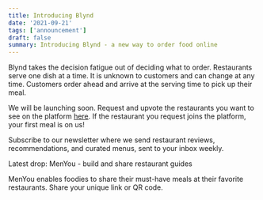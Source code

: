 ```yaml
---
title: Introducing Blynd
date: '2021-09-21'
tags: ['announcement']
draft: false
summary: Introducing Blynd - a new way to order food online
---
```


Blynd takes the decision fatigue out of deciding what to order. Restaurants serve one dish at a time. It is unknown to customers and can change at any time. Customers order ahead and arrive at the serving time to pick up their meal.

We will be launching soon. Request and upvote the restaurants you want to see on the platform [here](https://eatblynd.com). If the restaurant you request joins the platform, your first meal is on us!

Subscribe to our newsletter where we send restaurant reviews, recommendations, and curated menus, sent to your inbox weekly. 

Latest drop: MenYou - build and share restaurant guides

MenYou enables foodies to share their must-have meals at their favorite restaurants. Share your unique link or QR code. 
